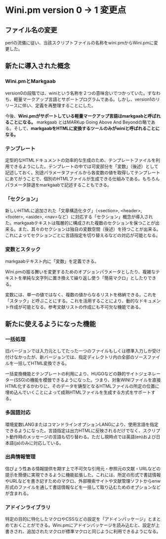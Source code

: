 # Wini.pm version 0 → 1 変更点

## ファイル名の変更

perlの流儀に従い、当該スクリプトファイルの名称をwini.pmからWini.pmに変更した。

## 新たに導入された概念

### Wini.pmとMarkgaab

version0の段階では、winiという名称を２つの意味合いでつかっていた。すなわち、軽量マークアップ言語とサポートプログラムである。しかし、version1のリリースに伴い、定義を再整理することにした。

今後、**Wini.pmがサポートしている軽量マークアップ言語はmarkgaabと呼ばれることになる。** markgaab とはMARKup Going Above And Beyondの略である。そして、**markgaabをHTMLに変換するツールのみがwiniと呼ばれることになる。**


### テンプレート

定型的なHTMLドキュメントの効率的な生成のため、テンプレートファイルを利用できるようにした。テンプレートの中では可変部分を「変数」（後述）として記述しておく。別途パラメータファイルから各変数の値を取得してテンプレートにあてがうことで、個別のHTMLファイルが生成できる仕組みである。もちろんパラメータ辞退をmarkgaabで記述することもできる。

### 「セクション」

新しいHTMLに追加された「文章構造化タグ」（&lt;section>, &lt;header>, &lt;footer>, &lt;aside>, &lt;nav>など）に対応する「セクション」概念が導入された。markgaabテキストは階層的に構成された複数のセクションを保つことが出来る。また、其々のセクションは独自の変数空間（後述）を持つことが出来る。これによってセクションごとに言語指定を切り替えるなどの対応が可能となる。

### 変数とスタック

markgaabテキスト内に「変数」を定義できる。

Wini.pmの振る舞いを変更するためのオプションパラメータとしたり、複雑なテキストを単純な文字列に置き換えて繰り返し使う「簡易マクロ」としたりできる。

変数には、単一の値ではなく、複数の値からなるリストを格納できる。これを「スタック」と呼ぶことにする。これを活用することにより、動的なドキュメント作成が可能となる。参考文献リストの作成にも不可欠な機能である。

## 新たに使えるようになった機能

### 一括処理

旧バージョンでは入力元としてたった一つのファイルもしくは標準入力しか受け付けなかったが、新バージョンでは、指定ディレクトリ内の全部のソースファイルを一括してHTML変換できる。

一括変換機能とテンプレートの利用により、HUGOなどの静的サイトジェネレーター(SSG)の機能を模倣できるようになった。つまり、対象WINIファイルを直接HTML化するかわりに、そのデータを鋳型となるHTMLファイルの所定の位置に埋め込んでいくことによって成熟HTMLファイルを生成する方式をサポートする。

### 多国語対応

環境変数LANGまたはコマンドラインオプションLANGにより、使用言語を指定できるようになった。言語指定は出力HTMLに反映されるだけでなく、スクリプト動作時のメッセージの言語も切り替わる。ただし現時点では英語(en)および日本語(ja)のみに対応している。

### 出典情報管理

信ぴょう性ある情報提供を期す上で不可欠な引用元・参照元の文献・URLなどの提示を簡便に実現できるように機能拡張した。これには、所定の形式で書誌情報やURLなどを書き記すためのマクロ、外部検索サイトや文献管理ソフトからenw形式のファイルを通して書誌情報などを一括して取り込むためのオプションなどが含まれる。

### アドインライブラリ

特定の目的に特化したマクロやCSSなどの設定を「アドインパッケージ」とまとめておくことができる。Wini.pmにアドインパッケージを読み込むと、設定が上書きされ、追加されたマクロが標準マクロと同じように利用できるようになる。
